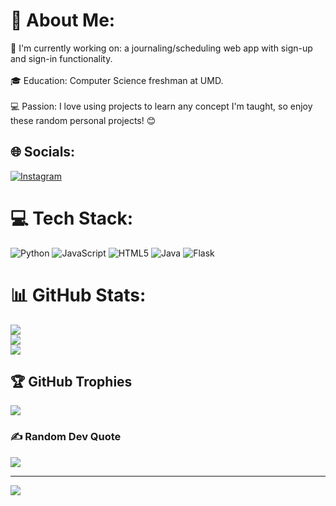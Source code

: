 # 💫 About Me:
🌟 I'm currently working on: a journaling/scheduling web app with sign-up and sign-in functionality.<br><br>🎓 Education: Computer Science freshman at UMD.<br><br>💻 Passion: I love using projects to learn any concept I'm taught, so enjoy these random personal projects! 😊


## 🌐 Socials:
[![Instagram](https://img.shields.io/badge/Instagram-%23E4405F.svg?logo=Instagram&logoColor=white)](https://instagram.com/_faithanyanwu) 

# 💻 Tech Stack:
![Python](https://img.shields.io/badge/python-3670A0?style=for-the-badge&logo=python&logoColor=ffdd54) ![JavaScript](https://img.shields.io/badge/javascript-%23323330.svg?style=for-the-badge&logo=javascript&logoColor=%23F7DF1E) ![HTML5](https://img.shields.io/badge/html5-%23E34F26.svg?style=for-the-badge&logo=html5&logoColor=white) ![Java](https://img.shields.io/badge/java-%23ED8B00.svg?style=for-the-badge&logo=openjdk&logoColor=white) ![Flask](https://img.shields.io/badge/flask-%23000.svg?style=for-the-badge&logo=flask&logoColor=white)
# 📊 GitHub Stats:
![](https://github-readme-stats.vercel.app/api?username=faithscript&theme=dark&hide_border=true&include_all_commits=false&count_private=false)<br/>
![](https://github-readme-streak-stats.herokuapp.com/?user=faithscript&theme=dark&hide_border=true)<br/>
![](https://github-readme-stats.vercel.app/api/top-langs/?username=faithscript&theme=dark&hide_border=true&include_all_commits=false&count_private=false&layout=compact)

## 🏆 GitHub Trophies
![](https://github-profile-trophy.vercel.app/?username=faithscript&theme=radical&no-frame=false&no-bg=true&margin-w=4)

### ✍️ Random Dev Quote
![](https://quotes-github-readme.vercel.app/api?type=horizontal&theme=light)

---
[![](https://visitcount.itsvg.in/api?id=faithscript&icon=0&color=4)](https://visitcount.itsvg.in)

<!-- Proudly created with GPRM ( https://gprm.itsvg.in ) -->

